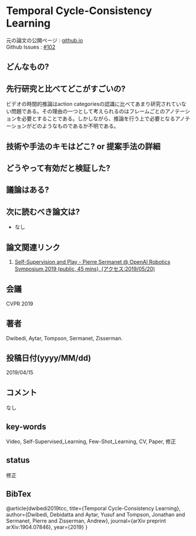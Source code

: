 # Temporal Cycle-Consistency Learning

元の論文の公開ページ : [github.io](https://temporal-cycle-consistency.github.io/)  
Github Issues : [#102](https://github.com/Obarads/obarads.github.io/issues/102)

## どんなもの?

## 先行研究と比べてどこがすごいの?
ビデオの時間的推論はaction categoriesの認識に比べてあまり研究されていない問題である。その理由の一つとして考えられるのはフレームごとのアノテーションを必要とすることである。しかしながら、推論を行う上で必要となるアノテーションがどのようなものであるか不明である。

## 技術や手法のキモはどこ? or 提案手法の詳細

## どうやって有効だと検証した?

## 議論はある?

## 次に読むべき論文は?
- なし

## 論文関連リンク
1. [Self-Supervision and Play - Pierre Sermanet @ OpenAI Robotics Symposium 2019 (public, 45 mins), (アクセス:2019/05/20)](https://docs.google.com/presentation/d/145wBH7TEJoEclVzE1YKTihqIXWMljeNIA6ozwMZLb3Q/edit#slide=id.g581ee82d09_0_517)

## 会議
CVPR 2019

## 著者
Dwibedi, Aytar, Tompson, Sermanet, Zisserman.

## 投稿日付(yyyy/MM/dd)
2019/04/15

## コメント
なし

## key-words
Video, Self-Supervised_Learning, Few-Shot_Learning, CV, Paper, 修正

## status
修正

## BibTex
@article{dwibedi2019tcc,
  title={Temporal Cycle-Consistency Learning},
  author={Dwibedi, Debidatta and Aytar, Yusuf and Tompson, Jonathan and Sermanet, Pierre and Zisserman, Andrew},
  journal={arXiv preprint arXiv:1904.07846},
  year={2019}
}